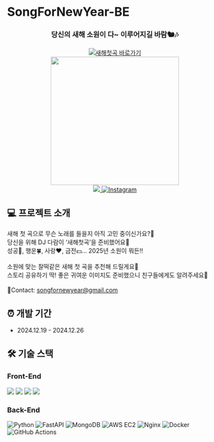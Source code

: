 # SongForNewYear-BE

<div align="center">

### 당신의 새해 소원이 다~ 이루어지길 바람🐿🎶

<a href="https://songfornewyear.vercel.app/">
  <img alt="새해첫곡 바로가기" src="https://img.shields.io/badge/새해첫곡%20바로가기-%23FFFDF1">
</a>
<br>

<img src="https://github.com/user-attachments/assets/8ed7cb70-aef0-4491-88b1-bf2f19bafd45" width="300">

<br>

<a href="https://hits.seeyoufarm.com">
  <img src="https://hits.seeyoufarm.com/api/count/incr/badge.svg?url=https%3A%2F%2Fgithub.com%2Fmalimu%2FSongForNewYear-BE&count_bg=%236B5743&title_bg=%23FFE4A4&icon=&icon_color=%23E7E7E7&title=hits&edge_flat=false"/>
</a> <a href="https://www.instagram.com/songfornewyear/">
  <img alt="Instagram" src="https://img.shields.io/badge/-Instagram-white?logo=Instagram&logoColor=d42121">
</a>
<br>
</div>

## 💻 프로젝트 소개

새해 첫 곡으로 무슨 노래를 들을지 아직 고민 중이신가요?🤔<br>
당신을 위해 DJ 다람이 ‘새해첫곡’을 준비했어요🌟<br>
성공🏅, 행운🍀, 사랑❤️, 금전💵… 2025년 소원이 뭐든‼️<br>
<br>
소원에 맞는 찰떡같은 새해 첫 곡을 추천해 드릴게요🙌<br>
스토리 공유하기 딱! 좋은 귀여운 이미지도 준비했으니 친구들에게도 알려주세요🤝<br>
<br>
📍Contact: songfornewyear@gmail.com

## ⏰ 개발 기간

- 2024.12.19 - 2024.12.26

## 🛠️ 기술 스택

### Front-End

<img src="https://img.shields.io/badge/javaScript-F7DF1E?style=for-the-badge&logo=javaScript&logoColor=black"> <img src="https://img.shields.io/badge/react-61DBFB?style=for-the-badge&logo=react&logoColor=white"> <img src="https://img.shields.io/badge/axios-5A29E4?style=for-the-badge&logo=axios&logoColor=white"> <img src="https://img.shields.io/badge/Vercel-000000?style=for-the-badge&logo=vercel&logoColor=white">
<br>

### Back-End

![Python](https://img.shields.io/badge/python-3670A0?style=for-the-badge&logo=python&logoColor=ffdd54) ![FastAPI](https://img.shields.io/badge/FastAPI-05998B?style=for-the-badge&logo=fastapi&logoColor=white) ![MongoDB](https://img.shields.io/badge/MongoDB-%234ea94b.svg?style=for-the-badge&logo=mongodb&logoColor=white) ![AWS EC2](https://img.shields.io/badge/AWS%20EC2-%23FF9900.svg?style=for-the-badge&logo=amazonec2&logoColor=white) ![Nginx](https://img.shields.io/badge/nginx-%23009639.svg?style=for-the-badge&logo=nginx&logoColor=white) ![Docker](https://img.shields.io/badge/docker-%232496ED.svg?style=for-the-badge&logo=docker&logoColor=white) ![GitHub Actions](https://img.shields.io/badge/github%20actions-%23181717.svg?style=for-the-badge&logo=githubactions&logoColor=white)

